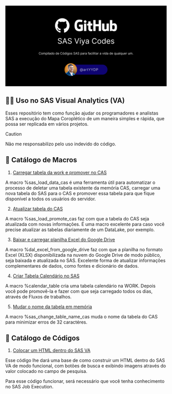 ![Banner](/images/banner.png)

## 👨‍💻 Uso no SAS Visual Analytics (VA)

Esses repositório tem como função ajudar os programadores e analistas SAS a execução do Mapa Coroplético de um maneira simples e rápida, que possa ser replicada em vários projetos.

> [!CAUTION]
> Não me responsabilizo pelo uso indevido do código.

## 📖 Catálogo de Macros

1. [Carregar tabela da work e promover no CAS](/macros/sas_load_data_cas.sas)

A macro %sas_load_data_cas é uma ferramenta útil para automatizar o processo de deletar uma tabela existente da memória CAS, carregar uma nova tabela do SAS para o CAS e promover essa tabela para que fique disponível a todos os usuários do servidor.

2. [Atualizar tabela do CAS](/macros/sas_load_promote_cas.sas)

A macro %sas_load_promote_cas faz com que a tabela do CAS seja atualizada com novas informações. É uma macro excelente para caso você precise atualizar as tabelas diariamente de um DataLake, por exemplo.

3. [Baixar e carregar planilha Excel do Google Drive](/macros/dal_excel_from_google_drive.sas)

A macro %dal_excel_from_google_drive faz com que a planilha no formato Excel (XLSX) disponibilizada na nuvem do Google Drive de modo público, seja baixada e atualizada no SAS. Excelente forma de atualizar informações complementares de dados, como fontes e dicionário de dados.

4. [Criar Tabela Calendário no SAS](/macros/calendar_table.sas)

A macro %calendar_table cria uma tabela calendário na WORK. Depois você pode promovê-la e fazer com que seja carregado todos os dias, através de Fluxos de trabalhos.

5. [Mudar o nome da tabela em memória](/macros/sas_change_table_name.sas)

A macro %sas_change_table_name_cas muda o nome da tabela do CAS para minimizar erros de 32 caractéres.

## 📖 Catálogo de Códigos

1. [Colocar um HTML dentro do SAS VA](/sas-codes/html-on-SAS-VA/)

Esse código lhe dará uma base de como construir um HTML dentro do SAS VA de modo funcional, com botões de busca e exibindo imagens através do valor colocado no campo de pesquisa.

Para esse código funcionar, será necessário que você tenha conhecimento no SAS Job Execution.